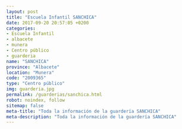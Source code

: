 ```yaml
---
layout: post
title: "Escuela Infantil SANCHICA"
date: 2017-09-20 20:57:05 +0200
categories:
- Escuela Infantil
- albacete
- munera
- Centro público
- guarderia
name: "SANCHICA"
province: "Albacete"
location: "Munera"
code: "2009365"
type: "Centro público"
img: guarderia.jpg
permalink: /guarderias/sanchica.html
robot: noindex, follow
sitemap: false
meta-title: "Toda la información de la guardería SANCHICA"
meta-description: "Toda la información de la guardería SANCHICA"
---
```

